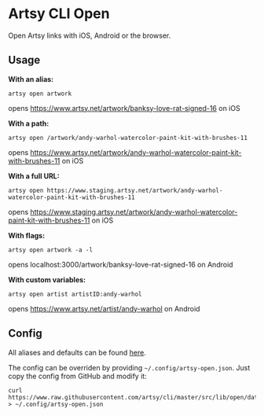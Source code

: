 # Artsy CLI Open

Open Artsy links with iOS, Android or the browser.

## Usage

**With an alias:**

```
artsy open artwork
```

opens https://www.artsy.net/artwork/banksy-love-rat-signed-16 on iOS

**With a path:**

```
artsy open /artwork/andy-warhol-watercolor-paint-kit-with-brushes-11
```

opens https://www.artsy.net/artwork/andy-warhol-watercolor-paint-kit-with-brushes-11 on iOS

**With a full URL:**

```
artsy open https://www.staging.artsy.net/artwork/andy-warhol-watercolor-paint-kit-with-brushes-11
```

opens https://www.staging.artsy.net/artwork/andy-warhol-watercolor-paint-kit-with-brushes-11 on iOS

**With flags:**

```
artsy open artwork -a -l
```

opens localhost:3000/artwork/banksy-love-rat-signed-16 on Android

**With custom variables:**

```
artsy open artist artistID:andy-warhol
```

opens https://www.artsy.net/artist/andy-warhol on Android

## Config

All aliases and defaults can be found [here](src/lib/open/data/config.json).

The config can be overriden by providing `~/.config/artsy-open.json`. Just copy the config from GitHub and modify it:

```
curl https://www.raw.githubusercontent.com/artsy/cli/master/src/lib/open/data/config.json > ~/.config/artsy-open.json
```
